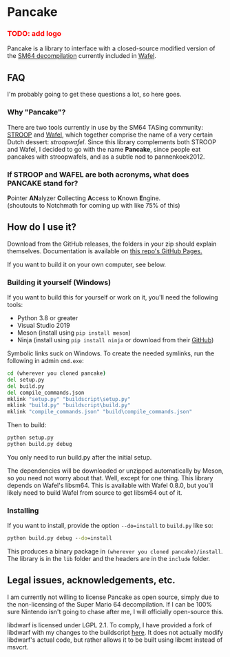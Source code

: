 # Pancake

<h3 style="color: red">TODO: add logo</h3>

Pancake is a library to interface with a closed-source modified version of the [SM64 decompilation](https://github.com/n64decomp/sm64) currently included in [Wafel](https://github.com/branpk/wafel).

## FAQ
I'm probably going to get these questions a lot, so here goes.
### Why "Pancake"?
There are two tools currently in use by the SM64 TASing community: 
[STROOP](https://github.com/SM64-TAS-ABC/STROOP) and 
[Wafel](https://github.com/branpk/wafel), which together comprise the name of a
very certain Dutch dessert: *stroopwafel*. Since this library complements both STROOP and Wafel, I decided to go with the name **Pancake**, since people eat pancakes with stroopwafels, and as a subtle nod to pannenkoek2012.

### If STROOP and WAFEL are both acronyms, what does PANCAKE stand for?
**P**ointer **AN**alyzer **C**ollecting **A**ccess to **K**nown **E**ngine.  
(shoutouts to Notchmath for coming up with like 75% of this)

## How do I use it?
Download from the GitHub releases, the folders in your zip should explain themselves. Documentation is available on [this repo's GitHub Pages.](https://jgcodes2020.github.io/pancake)

If you want to build it on your own computer, see below.

### Building it yourself (Windows)
If you want to build this for yourself or work on it, you'll need the following tools:

- Python 3.8 or greater
- Visual Studio 2019
- Meson (install using `pip install meson`)
- Ninja (install using `pip install ninja` or download from their [GitHub](https://github.com/ninja-build/ninja/releases/tag/v1.10.2))

Symbolic links suck on Windows. To create the needed symlinks, run the following in admin `cmd.exe`:
```bat
cd (wherever you cloned pancake)
del setup.py
del build.py
del compile_commands.json
mklink "setup.py" "buildscript\setup.py"
mklink "build.py" "buildscript\build.py"
mklink "compile_commands.json" "build\compile_commands.json"
```

Then to build:

```bat
python setup.py
python build.py debug
```
You only need to run build.py after the initial setup. 

The dependencies will be downloaded or unzipped automatically by Meson, so you need not worry about that. Well, except for one thing. This library depends on Wafel's libsm64. This is available with Wafel 0.8.0, but you'll likely need to build Wafel from source to get libsm64 out of it.

### Installing
If you want to install, provide the option `--do=install` to `build.py` like so:
```bat
python build.py debug --do=install
```

This produces a binary package in `(wherever you cloned pancake)/install`. The library is in the `lib` folder and the headers are in the `include` folder.

## Legal issues, acknowledgements, etc.
I am currently not willing to license Pancake as open source, simply due to the non-licensing of the Super Mario 64 decompilation. If I can be 100% sure Nintendo isn't going to chase after me, I will officially open-source this.

libdwarf is licensed under LGPL 2.1. To comply, I have provided a fork of libdwarf with my changes to the buildscript [here](https://github.com/jgcodes2020/libdwarf-code/tree/choose-msvcrt). It does not actually modify libdwarf's actual code, but rather allows it to be built using libcmt instead of msvcrt.